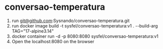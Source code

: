 # conversao-temperatura

1. run git@github.com:Sysnando/conversao-temperatura.git
2. run docker image build -t sysfel/conversao-temperatura:v1 . --build-arg TAG="17-alpine3.14"
3. docker container run -d -p 8080:8080 sysfel/conversao-temperatura:v1
4. Open the localhost:8080 on the browser
